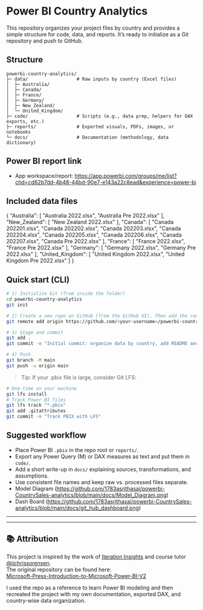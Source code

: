 # Power BI Country Analytics

This repository organizes your project files by country and provides a simple structure for code, data, and reports. It’s ready to initialize as a Git repository and push to GitHub.

## Structure
```
powerbi-country-analytics/
├─ data/                  # Raw inputs by country (Excel files)
│  ├─ Australia/
│  ├─ Canada/
│  ├─ France/
│  ├─ Germany/
│  ├─ New_Zealand/
│  └─ United_Kingdom/
├─ code/                  # Scripts (e.g., data prep, helpers for DAX exports, etc.)
├─ reports/               # Exported visuals, PDFs, images, or notebooks
└─ docs/                  # Documentation (methodology, data dictionary)
```

## Power BI report link
- App workspace/report: https://app.powerbi.com/groups/me/list?ctid=cd62b7dd-4b48-44bd-90e7-e143a22c8ead&experience=power-bi

## Included data files
{
  "Australia": [
    "Australia 2022.xlsx",
    "Australia Pre 2022.xlsx"
  ],
  "New_Zealand": [
    "New Zealand 2022.xlsx"
  ],
  "Canada": [
    "Canada 202201.xlsx",
    "Canada 202202.xlsx",
    "Canada 202203.xlsx",
    "Canada 202204.xlsx",
    "Canada 202205.xlsx",
    "Canada 202206.xlsx",
    "Canada 202207.xlsx",
    "Canada Pre 2022.xlsx"
  ],
  "France": [
    "France 2022.xlsx",
    "France Pre 2022.xlsx"
  ],
  "Germany": [
    "Germany 2022.xlsx",
    "Germany Pre 2022.xlsx"
  ],
  "United_Kingdom": [
    "United Kingdom 2022.xlsx",
    "United Kingdom Pre 2022.xlsx"
  ]
}

## Quick start (CLI)
```bash
# 1) Initialize Git (from inside the folder)
cd powerbi-country-analytics
git init

# 2) Create a new repo on GitHub (from the GitHub UI). Then add the remote:
git remote add origin https://github.com/<your-username>/powerbi-country-analytics.git

# 3) Stage and commit
git add .
git commit -m "Initial commit: organize data by country, add README and .gitignore"

# 4) Push
git branch -M main
git push -u origin main
```

> Tip: If your .pbix file is large, consider Git LFS:
```bash
# One-time on your machine
git lfs install
# Track Power BI files
git lfs track "*.pbix"
git add .gitattributes
git commit -m "Track PBIX with LFS"
```

## Suggested workflow
- Place Power BI `.pbix` in the repo root or `reports/`.
- Export any Power Query (M) or DAX measures as text and put them in `code/`.
- Add a short write-up in `docs/` explaining sources, transformations, and assumptions.
- Use consistent file names and keep raw vs. processed files separate.
- Model Diagram (https://github.com/1783asrithasai/powerbi-CountrySales-analytics/blob/main/docs/Model_Diagram.png)
- Dash Board (https://github.com/1783asrithasai/powerbi-CountrySales-analytics/blob/main/docs/git_hub_dashboard.png)
---

---

## 📚 Attribution

This project is inspired by the work of [Iteration Insights](https://github.com/IterationInsights) and course tutor [@iichrissorensen](https://github.com/iichrissorensen).  
The original repository can be found here:  
[Microsoft-Press-Introduction-to-Microsoft-Power-BI-V2](https://github.com/IterationInsights/Microsoft-Press-Introduction-to-Microsoft-Power-BI-V2)

I used the repo as a reference to learn Power BI modeling and then recreated the project with my own documentation, exported DAX, and country-wise data organization.


